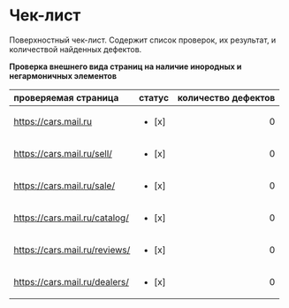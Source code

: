 # Чек-лист

Поверхностный чек-лист. Содержит список проверок, их результат, и количествой найденных дефектов.

**Проверка внешнего вида страниц на наличие инородных и негармоничных элементов**

| проверяемая страница          | статус                  | количество дефектов |
| :---------------------------- | :---------------------- | ------------------: |
| https://cars.mail.ru          | <ul><li> [x] </li></ul> |                   0 |
| https://cars.mail.ru/sell/    | <ul><li> [x] </li></ul> |                   0 |
| https://cars.mail.ru/sale/    | <ul><li> [x] </li></ul> |                   0 |
| https://cars.mail.ru/catalog/ | <ul><li> [x] </li></ul> |                   0 |
| https://cars.mail.ru/reviews/ | <ul><li> [x] </li></ul> |                   0 |
| https://cars.mail.ru/dealers/ | <ul><li> [x] </li></ul> |                   0 |
